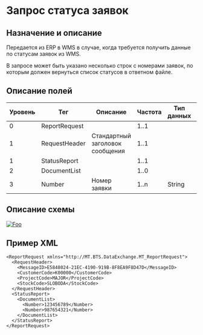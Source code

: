 # Запрос статуса заявок

## Назначение и описание
Передается из ERP в WMS в случае, когда требуется получить данные по статусам заявок из WMS.

В запросе может быть указано несколько строк с номерами заявок, по которым должен вернуться список статусов в ответном файле.

## Описание полей
 Уровень | Тег | Описание | Частота | Тип данных | Размер поля | Комментарий              
---------|-----|----------|---------|------------|-------------|------------
 0 | ReportRequest | | 1..1 | | |
 1 | RequestHeader | Стандартный заголовок сообщения | 1..1 | | | Общая структура сообщения
 1 | StatusReport  | |  1..1 | | |
 2 | DocumentList  | | 1..0 | | |
 3 | Number | Номер заявки | 1..n | String | 50 |                          

## Описание схемы
<a href="/XSD/MT_ReportRequest.xsd" rel="XSD">![Foo](https://user-images.githubusercontent.com/22858622/134012526-73d1b128-a2cd-4d14-8a13-10f81a57c04f.png)</a>

## Пример XML
```
<ReportRequest xmlns="http://MT.BTS.DataExchange.MT_ReportRequest">
  <RequestHeader>
    <MessageID>E5848024-21EC-4190-919B-8F8EA9F8D47D</MessageID>
    <CustomerCode>К00000</CustomerCode>
    <ProjectCode>MAJOR</ProjectCode>
    <StockCode>SLOBODA</StockCode>
  </RequestHeader>
  <StatusReport>
    <DocumentList>
      <Number>123456789</Number>
      <Number>987654321</Number>
    </DocumentList>
  </StatusReport>
</ReportRequest>
```

